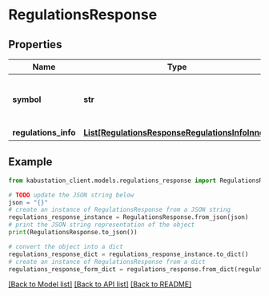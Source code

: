 # RegulationsResponse


## Properties

Name | Type | Description | Notes
------------ | ------------- | ------------- | -------------
**symbol** | **str** | 銘柄コード&lt;br&gt; ※対象商品は、株式のみ | [optional] 
**regulations_info** | [**List[RegulationsResponseRegulationsInfoInner]**](RegulationsResponseRegulationsInfoInner.md) | 規制情報 | [optional] 

## Example

```python
from kabustation_client.models.regulations_response import RegulationsResponse

# TODO update the JSON string below
json = "{}"
# create an instance of RegulationsResponse from a JSON string
regulations_response_instance = RegulationsResponse.from_json(json)
# print the JSON string representation of the object
print(RegulationsResponse.to_json())

# convert the object into a dict
regulations_response_dict = regulations_response_instance.to_dict()
# create an instance of RegulationsResponse from a dict
regulations_response_form_dict = regulations_response.from_dict(regulations_response_dict)
```
[[Back to Model list]](../README.md#documentation-for-models) [[Back to API list]](../README.md#documentation-for-api-endpoints) [[Back to README]](../README.md)


